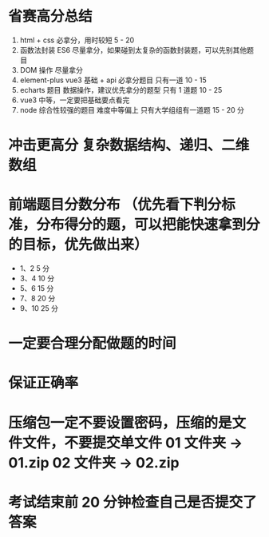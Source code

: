 # 省赛高分总结

1. html + css  必拿分，用时较短   5 - 20
2. 函数法封装  ES6   尽量拿分，如果碰到太复杂的函数封装题，可以先别其他题目
3. DOM 操作    尽量拿分
4. element-plus  vue3 基础 + api  必拿分题目  只有一道  10 - 15
5. echarts 题目  数据操作，建议优先拿分的题型    只有 1 道题 10 - 25
6. vue3  中等，一定要把基础要点看完
7. node  综合性较强的题目 难度中等偏上 只有大学组组有一道题  15 -  20 分

# 冲击更高分  复杂数据结构、递归、二维数组

# 前端题目分数分布 （优先看下判分标准，分布得分的题，可以把能快速拿到分的目标，优先做出来）

- 1、2   5 分
- 3、4   10 分
- 5、6   15 分
- 7、8   20 分
- 9、10  25 分

# 一定要合理分配做题的时间 

# 保证正确率 

# 压缩包一定**不要设置密码**，压缩的是文件文件，**不要提交单文件**  01 文件夹  -> 01.zip  02 文件夹 -> 02.zip

# 考试结束前 20 分钟检查自己是否提交了答案 
